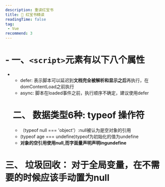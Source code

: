 ```yaml
---
description: 重读红宝书
title: 🔧 红宝书精读
readingTime: false
tag:
 - Vue
recommend: 3
---
```

# -  一、`<script>`元素有以下八个属性

<!---->

-   -   defer: 表示脚本可以延迟到**文档完全被解析和显示之后**再执行，在domContentLoad之前执行
    -   async: 脚本在loaded事件之前，执行顺序不确定，建议使用defer
    # 二、 数据类型6种: typeof 操作符
    * （typeof null === 'object'）:null被认为是空对象的引用 
    * (typeof age === undefine)typeof为初始化的值为undefine
    * **对象的空引用使用null,而字面量声明声明ingundefine**
   # 三、 垃圾回收： 对于全局变量，在不需要的时候应该手动置为null
